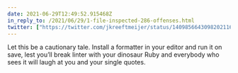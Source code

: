 ```yaml
---
date: 2021-06-29T12:49:52.915468Z
in_reply_to: /2021/06/29/1-file-inspected-286-offenses.html
twitter: ["https://twitter.com/jkreeftmeijer/status/1409856643098202116"]
---
```

Let this be a cautionary tale. Install a formatter in your editor and run it on save, lest you’ll break linter with your dinosaur Ruby and everybody who sees it will laugh at you and your single quotes.
